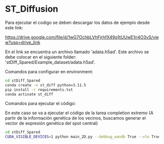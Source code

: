 # ST_Diffusion

Para ejecutar el codigo se deben descargar los datos de ejemplo desde este link:

https://drive.google.com/file/d/1wG7OchbLVhFjrhfX49q1tUUwE1n4O3vS/view?usp=drive_link

En el link se encuentra un archivo llamado 'adata.h5ad'. Este archivo se debe colocar en el siguiente folder:  'stDiff_Spared/Example_dataset/adata.h5ad'.

Comandos para configurar en environment:
```bash
cd stDiff_Spared
conda create -n st_diff python=3.11.5
pip install -r requirements.txt
conda activate st_diff
```

Comandos para ejecutar el código:

En este caso se va a ejecutar el código de la tarea completion extremo (A partir de la información genética de los vecinos, buscamos generar el vector de expresión genética del spot central)

```bash
cd stDiff_Spared
CUDA_VISIBLE_DEVICES=1 python main_2D.py --debbug_wandb True --vlo True --num_epoch 100 --diffusion_steps 50
```
